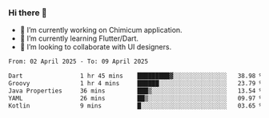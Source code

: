 ### Hi there 👋

<!--
**devcat37/devcat37** is a ✨ _special_ ✨ repository because its `README.md` (this file) appears on your GitHub profile.-->


- 🔭 I’m currently working on Chimicum application.
- 🌱 I’m currently learning Flutter/Dart.
- 👯 I’m looking to collaborate with UI designers.
<!-- - 🤔 I’m looking for help with ... -->

<!--START_SECTION:waka-->

```txt
From: 02 April 2025 - To: 09 April 2025

Dart                1 hr 45 mins    █████████▓░░░░░░░░░░░░░░░   38.98 %
Groovy              1 hr 4 mins     ██████░░░░░░░░░░░░░░░░░░░   23.79 %
Java Properties     36 mins         ███▒░░░░░░░░░░░░░░░░░░░░░   13.54 %
YAML                26 mins         ██▒░░░░░░░░░░░░░░░░░░░░░░   09.97 %
Kotlin              9 mins          █░░░░░░░░░░░░░░░░░░░░░░░░   03.65 %
```

<!--END_SECTION:waka-->
